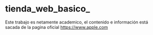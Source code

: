 # tienda_web_basico_

Este trabajo es netamente academico, el contenido e información está sacada de la pagina oficial  https://www.apple.com
